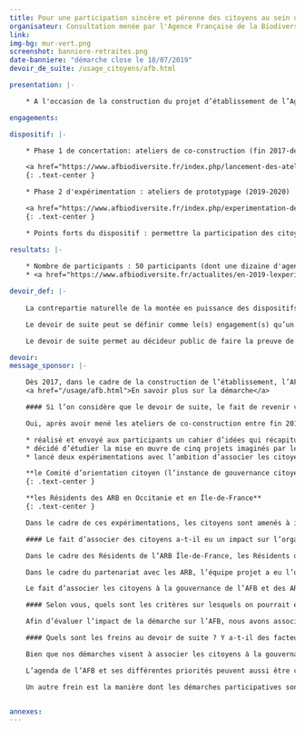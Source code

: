 ```yaml
---
title: Pour une participation sincère et pérenne des citoyens au sein de l’Agence française pour la biodiversité
organisateur: Consultation menée par l'Agence Française de la Biodiversité
link:
img-bg: mur-vert.png
screenshot: banniere-retraites.png
date-banniere: "démarche close le 18/07/2019"
devoir_de_suite: /usage_citoyens/afb.html

presentation: |-

    * A l'occasion de la construction du projet d’établissement de l’Agence Française de la Biodiversité, l'Agence souhaite définir une manière d’associer les citoyens de manière pérenne à la vie et à la gouvernance de l’AFB.

engagements:

dispositif: |-

    * Phase 1 de concertation: ateliers de co-construction (fin 2017-début 2018)

    <a href="https://www.afbiodiversite.fr/index.php/lancement-des-ateliers-de-co-construction-citoyenne">Une présentation des Ateliers de co-construction citoyenne de l’AFB phase 1, sur le site de l’AFB</a>
    {: .text-center }

    * Phase 2 d'expérimentation : ateliers de prototypage (2019-2020)

    <a href="https://www.afbiodiversite.fr/index.php/experimentation-des-projets-co-construits-avec-les-citoyens">Une présentation des Ateliers de co-construction citoyenne de l’AFB phase 2, sur le site de l’AFB</a>
    {: .text-center }

    * Points forts du dispositif : permettre la participation des citoyens dès la phase de définition du projet jusqu’à la conduite de l’exercice.

resultats: |-
    
    * Nombre de participants : 50 participants (dont une dizaine d'agents AFB), puis 26 pour l'expérimentation
    * <a href="https://www.afbiodiversite.fr/actualites/en-2019-lexperimentation-des-ateliers-de-co-construction-citoyenne-continue ">Consulter l'actualité du projet</a>

devoir_def: |- 
   
    La contrepartie naturelle de la montée en puissance des dispositifs de participation doit être la transparence des résultats auxquels ils aboutissent. Sans cela, la participation a un effet déceptif pour les citoyens qui ont contribué et à qui les commanditaires ne rendent pas compte des résultats. Et le fait de concerter a un effet démobilisateur pour les décideurs publics qui ne savent comment exploiter le matériau recueilli. 

    Le devoir de suite peut se définir comme le(s) engagement(s) qu’un décideur public prend lorsqu’il entreprend une concertation citoyenne et la manière dont il procède pour en assurer la tenue. C’est le fait de revenir vers les citoyens après un temps de concertation pour expliciter la manière dont leurs contributions ont été prises en compte et ont pu modifier l’action de l’administration à la fois sur le processus de décision lié à la question mise en débat mais également sur les pratiques internes à l’administration. En résumé, le devoir de suite c’est faire la preuve de l’impact d’une concertation, faire savoir à quoi sert la participation citoyenne. 

    Le devoir de suite permet au décideur public de faire la preuve de la sincérité et l’honnêteté  de sa démarche. En permettant au décideur d’exploiter politiquement les résultats, il contribue à renforcer la relation de confiance entre l’institution et les citoyens.

devoir:
message_sponsor: |- 

    Dès 2017, dans le cadre de la construction de l’établissement, l’AFB a lancé une démarche expérimentale d’ateliers de co-construction citoyenne. Ces ateliers ont mobilisé à la fois des citoyens et des agents. 
    <a href="/usage/afb.html">En savoir plus sur la démarche</a>

    #### Si l’on considère que le devoir de suite, le fait de revenir vers les citoyens après un temps de concertation est l’un des piliers fondamentaux pour la crédibilité d’une démarche participative, considérez-vous que l’AFB a réussi sur ce point ? 

    Oui, après avoir mené les ateliers de co-construction entre fin 2017 et début 2018, l’AFB a : 

    * réalisé et envoyé aux participants un cahier d’idées qui récapitule une trentaine de propositions citoyennes issues des ateliers (2018) ; 
    * décidé d’étudier la mise en œuvre de cinq projets imaginés par les citoyens, après en avoir évalué la faisabilité : le Comité d’orientation citoyen (COC), les Résidents des Agences régionales de la biodiversité (ARB), les Zones à restaurer (ZAR), le Biodimètre et les Ambassadeurs de la biodiversité ;
    * lancé deux expérimentations avec l’ambition d’associer les citoyens de manière pérenne à la gouvernance et aux missions de l’AFB (2019) :

    **le Comité d’orientation citoyen (l’instance de gouvernance citoyenne de l’AFB)**
    {: .text-center }

    **les Résidents des ARB en Occitanie et en Île-de-France**
    {: .text-center }

    Dans le cadre de ces expérimentations, les citoyens sont amenés à imaginer le fonctionnement de ces nouvelles instances et à définir le cadre de leur intervention. Il s’agit réellement d’un processus de co-construction avec eux. L’expérimentation est divisée en deux étapes : la première concerne le prototypage (la définition du rôle et du fonctionnement de l’instance) et la seconde concerne l’exercice. Les idées issues de ces ateliers ont également permis d’alimenter la réflexion engagée avec les agents sur le projet d’établissement. 

    #### Le fait d’associer des citoyens a-t-il eu un impact sur l’organisation de l’AFB (fonctionnement des services entre eux et avec leurs partenaires…) ?  

    Dans le cadre des Résidents de l’ARB Île-de-France, les Résidents ont travaillé sur trois projets identifiés par l’ARB. Cela leur a permis d’identifier à quelles étapes des projets ils souhaiteraient intervenir et comment. Ces propositions seront discutées avec la direction de l’ARB et ses équipes projet fin 2019. Les Résidents travailleront concrètement dessus en 2020. 

    Dans le cadre du partenariat avec les ARB, l’équipe projet a eu l’opportunité de présenter les démarches lors des instances décisionnelles des deux ARB partenaires. Ces échanges permettent de donner une meilleure visibilité aux démarches de mobilisation citoyenne mais aussi de créer un meilleur lien entre les instances décisionnelles et les citoyens.  

    Le fait d’associer les citoyens à la gouvernance de l’AFB et des ARB, a permis aux différentes instances de gouvernance (conseil d’administration, comité d’orientation et comité des partenaires) de se questionner et de modifier leurs représentations sur ce qu’est l’exercice du pouvoir et le partage de celui-ci avec des citoyens. On estime qu’une fois que les instances citoyennes seront amenées à exercer leur pouvoir, cela pourra modifier la gouvernance même de l’AFB et donc son organisation.  

    #### Selon vous, quels sont les critères sur lesquels on pourrait évaluer l’impact de la concertation sur l’AFB ?

    Afin d’évaluer l’impact de la démarche sur l’AFB, nous avons associé dès le départ une chercheuse du Muséum national d’histoire naturelle. Elle observe et participe aux travaux des différents groupes de citoyens. Le résultat de sa recherche permettra, entre autres, d’évaluer l’impact des Ateliers sur l’AFB. Cette étude vise à mesurer l’évolution des représentations sur la biodiversité et la citoyenneté sur l’ensemble des acteurs parties prenantes de l’expérimentation (citoyens, partenaires, services, équipe projet, etc.). 

    #### Quels sont les freins au devoir de suite ? Y a-t-il des facteurs qui limitent la possibilité de prendre en compte l’avis des citoyens ? Lesquels ? 

    Bien que nos démarches visent à associer les citoyens à la gouvernance de l’institution, l’avis des citoyens demeure consultatif. La décision finale revient toujours aux instances décisionnelles. 

    L’agenda de l’AFB et ses différentes priorités peuvent aussi être considérés comme un facteur qui limite la possibilité de prendre en compte l’avis des citoyens. Dans le cadre du Comité d’orientation citoyen, cet élément a été relevé et les citoyens sont conscients du fait que l’agenda de l’AFB est prioritaire et que cela peut faire évoluer la nature de leurs travaux. 

    Un autre frein est la manière dont les démarches participatives sont perçues au sein des directions de l’AFB, ainsi que la conviction de certains qu’il s’agirait par exemple d’une perte de temps. 


annexes:
---
```

